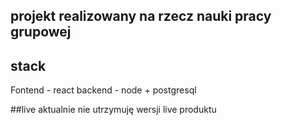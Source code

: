 ## projekt realizowany na rzecz nauki pracy grupowej

## stack
Fontend - react
backend - node + postgresql

##live
aktualnie nie utrzymuję wersji live produktu
